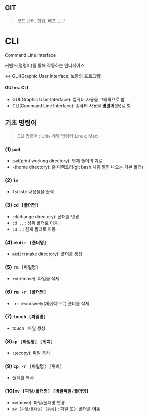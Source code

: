 ## GIT

> 코드 관리, 협업, 배포 도구



# CLI

Command Line Interface

커맨드(명령어)를 통해 작동하는 인터페이스

<-> GUI(Graphic User Interface, 보통의 프로그램)



#### GUI vs. CLI

+ GUI(Graphic User Interface): 컴퓨터 사용을 그래픽으로 함
+ CLI(Command Line Interface): 컴퓨터 사용을 **명령어**(줄)로 함



## 기초 명령어

> CLI 명령어 : Unix 계열 명령어(Linux, Mac)

### (1) `pwd`

+ `pwd`(print working directory): 현재 폴더의 겨로
+ `-`(home directory): 홈 디렉토리(git bash 처음 열면 나오는 기본 폴더)



### (2) `ls`

+ `ls`(list): 내용물을 출력



### (3) `cd [폴더명]`

+ `cd`(change directory): 폴더를 변경
+ `cd ..` : 상위 폴더로 이동
+ `cd .` : 현재 폴더로 이동



### (4) `mkdir [폴더명]`

+ `mkdir(`make directory): 폴더를 생성



### (5) `rm [파일명]`

+ `rm`(remove): 파일을 삭제



### (6) `rm -r [폴더명] `

+ `-r` : recursively(재귀적으로) 폴더를 삭제



### (7) `touch [파일명]`

+ touch : 파일 생성



### (8)`cp [파일명] [위치]`

+ `cp`(copy): 파일 복사



### (9) `cp -r [파일명] [위치]`

+ 폴더를 복사



### (10)`mv [파일/폴더명] [바꿀파일/폴더명]`

+ `mv`(move): 파일/폴더명 변경
+ `mv [파일/폴더명] [위치]` : 파일 또는 폴더를 **이동**

